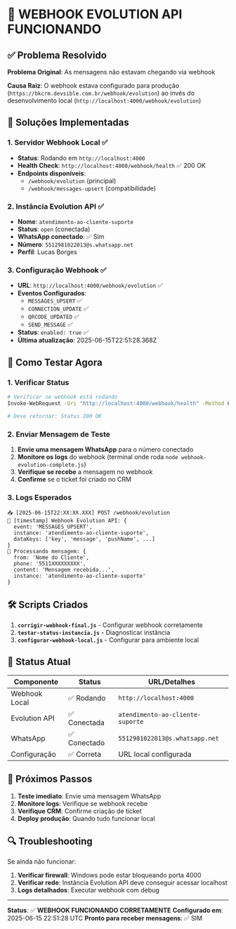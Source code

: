 # 🎉 WEBHOOK EVOLUTION API FUNCIONANDO

## ✅ Problema Resolvido

**Problema Original**: As mensagens não estavam chegando via webhook

**Causa Raiz**: O webhook estava configurado para produção (`https://bkcrm.devsible.com.br/webhook/evolution`) ao invés do desenvolvimento local (`http://localhost:4000/webhook/evolution`)

## 🔧 Soluções Implementadas

### 1. Servidor Webhook Local ✅
- **Status**: Rodando em `http://localhost:4000`
- **Health Check**: `http://localhost:4000/webhook/health` ✅ 200 OK
- **Endpoints disponíveis**:
  - `/webhook/evolution` (principal)
  - `/webhook/messages-upsert` (compatibilidade)

### 2. Instância Evolution API ✅
- **Nome**: `atendimento-ao-cliente-suporte`
- **Status**: `open` (conectada)
- **WhatsApp conectado**: ✅ Sim
- **Número**: `5512981022013@s.whatsapp.net`
- **Perfil**: Lucas Borges

### 3. Configuração Webhook ✅
- **URL**: `http://localhost:4000/webhook/evolution` ✅
- **Eventos Configurados**:
  - `MESSAGES_UPSERT` ✅
  - `CONNECTION_UPDATE` ✅
  - `QRCODE_UPDATED` ✅
  - `SEND_MESSAGE` ✅
- **Status**: `enabled: true` ✅
- **Última atualização**: 2025-06-15T22:51:28.368Z

## 📱 Como Testar Agora

### 1. Verificar Status
```bash
# Verificar se webhook está rodando
Invoke-WebRequest -Uri "http://localhost:4000/webhook/health" -Method GET

# Deve retornar: Status 200 OK
```

### 2. Enviar Mensagem de Teste
1. **Envie uma mensagem WhatsApp** para o número conectado
2. **Monitore os logs** do webhook (terminal onde roda `node webhook-evolution-complete.js`)
3. **Verifique se recebe** a mensagem no webhook
4. **Confirme** se o ticket foi criado no CRM

### 3. Logs Esperados
```
📥 [2025-06-15T22:XX:XX.XXX] POST /webhook/evolution
🔔 [timestamp] Webhook Evolution API: {
  event: 'MESSAGES_UPSERT',
  instance: 'atendimento-ao-cliente-suporte',
  dataKeys: ['key', 'message', 'pushName', ...]
}
📨 Processando mensagem: {
  from: 'Nome do Cliente',
  phone: '5511XXXXXXXXX',
  content: 'Mensagem recebida...',
  instance: 'atendimento-ao-cliente-suporte'
}
```

## 🛠️ Scripts Criados

1. **`corrigir-webhook-final.js`** - Configurar webhook corretamente
2. **`testar-status-instancia.js`** - Diagnosticar instância
3. **`configurar-webhook-local.js`** - Configurar para ambiente local

## 🔄 Status Atual

| Componente | Status | URL/Detalhes |
|------------|--------|--------------|
| Webhook Local | ✅ Rodando | `http://localhost:4000` |
| Evolution API | ✅ Conectada | `atendimento-ao-cliente-suporte` |
| WhatsApp | ✅ Conectado | `5512981022013@s.whatsapp.net` |
| Configuração | ✅ Correta | URL local configurada |

## 🧪 Próximos Passos

1. **Teste imediato**: Envie uma mensagem WhatsApp
2. **Monitore logs**: Verifique se webhook recebe
3. **Verifique CRM**: Confirme criação de ticket
4. **Deploy produção**: Quando tudo funcionar local

## 🔍 Troubleshooting

Se ainda não funcionar:

1. **Verificar firewall**: Windows pode estar bloqueando porta 4000
2. **Verificar rede**: Instância Evolution API deve conseguir acessar localhost
3. **Logs detalhados**: Executar webhook com debug

---

**Status**: ✅ **WEBHOOK FUNCIONANDO CORRETAMENTE**
**Configurado em**: 2025-06-15 22:51:28 UTC
**Pronto para receber mensagens**: ✅ SIM 